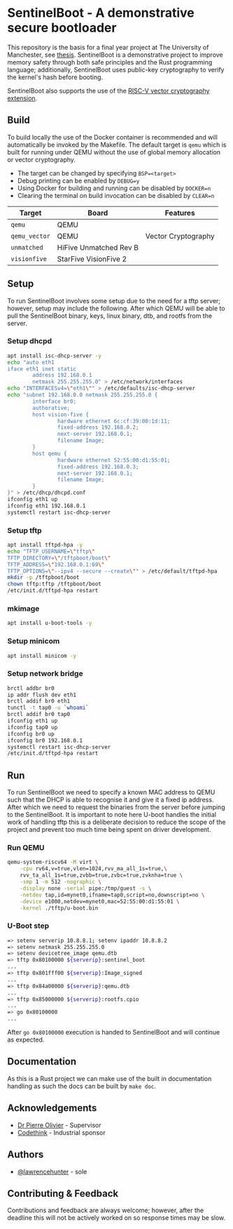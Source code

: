 
# SentinelBoot - A demonstrative secure bootloader

This repository is the basis for a final year project at The University of Manchester, see [thesis](https://lawrencehunter.github.io/SentinelBoot-Thesis/SentinelBoot.pdf). SentinelBoot is a demonstrative project to improve memory safety through both safe principles and the Rust programming language; additionally, SentinelBoot uses public-key cryptography to verify the kernel's hash before booting.

SentinelBoot also supports the use of the [RISC-V vector cryptography extension](https://github.com/riscv/riscv-crypto).


## Build

To build locally the use of the Docker container is recommended and will automatically be invoked by the Makefile. The default target is `qemu` which is built for running under QEMU without the use of global memory allocation or vector cryptography.

- The target can be changed by specifying `BSP=<target>`
- Debug printing can be enabled by `DEBUG=y`
- Using Docker for building and running can be disabled by `DOCKER=n`
- Clearing the terminal on build invocation can be disabled by `CLEAR=n`

| Target        | Board                  | Features                 |
|---------------|------------------------|--------------------------|
| `qemu`        | QEMU                   |                          |
| `qemu_vector` | QEMU                   | Vector Cryptography      |
| `unmatched`   | HiFive Unmatched Rev B |                          |
| `visionfive`  | StarFive VisionFive 2  |                          |

## Setup

To run SentinelBoot involves some setup due to the need for a tftp server; however, setup may include the following. After which QEMU will be able to pull the SentinelBoot binary, keys, linux binary, dtb, and rootfs from the server.

### Setup dhcpd
```bash
apt install isc-dhcp-server -y
echo "auto eth1
iface eth1 inet static
        address 192.168.0.1
        netmask 255.255.255.0" > /etc/network/interfaces
echo "INTERFACESv4=\"eth1\"" > /etc/defaults/isc-dhcp-server
echo "subnet 192.168.0.0 netmask 255.255.255.0 {
        interface br0;
        authorative;
        host vision-five {
                hardware ethernet 6c:cf:39:00:1d:11;
                fixed-address 192.168.0.2;
                next-server 192.168.0.1;
                filename Image;
        }
        host qemu {
                hardware ethernet 52:55:00:d1:55:01;
                fixed-address 192.168.0.3;
                next-server 192.168.0.1;
                filename Image;
        }
}" > /etc/dhcp/dhcpd.conf
ifconfig eth1 up
ifconfig eth1 192.168.0.1
systemctl restart isc-dhcp-server
```

### Setup tftp
```bash
apt install tftpd-hpa -y
echo "TFTP_USERNAME=\"tftp\"
TFTP_DIRECTORY=\"/tftpboot/boot\"
TFTP_ADDRESS=\"192.168.0.1:69\"
TFTP_OPTIONS=\"--ipv4 --secure --create\"" > /etc/default/tftpd-hpa
mkdir -p /tftpboot/boot
chown tftp:tftp /tftpboot/boot
/etc/init.d/tftpd-hpa restart
```

### mkimage
```bash
apt install u-boot-tools -y
```

### Setup minicom
```bash
apt install minicom -y
```

### Setup network bridge
```bash
brctl addbr br0
ip addr flush dev eth1
brctl addif br0 eth1
tunctl -t tap0 -u `whoami`
brctl addif br0 tap0
ifconfig eth1 up
ifconfig tap0 up
ifconfig br0 up
ifconfig br0 192.168.0.1
systemctl restart isc-dhcp-server
/etc/init.d/tftpd-hpa restart
```
## Run

To run SentinelBoot we need to specify a known MAC address to QEMU such that the DHCP is able to recognise it and give it a fixed ip address. After which we need to request the binaries from the server before jumping to the SentinelBoot. It is important to note here U-boot handles the initial work of handling tftp this is a deliberate decision to reduce the scope of the project and prevent too much time being spent on driver development.

### Run QEMU
```bash
qemu-system-riscv64 -M virt \
	-cpu rv64,v=true,vlen=1024,rvv_ma_all_1s=true,\
    rvv_ta_all_1s=true,zvbb=true,zvbc=true,zvknha=true \
	-smp 1 -m 512 -nographic \
	-display none -serial pipe:/tmp/guest -s \
	-netdev tap,id=mynet0,ifname=tap0,script=no,downscript=no \
	-device e1000,netdev=mynet0,mac=52:55:00:d1:55:01 \
	-kernel ./tftp/u-boot.bin
```

### U-Boot step
```bash
=> setenv serverip 10.8.8.1; setenv ipaddr 10.8.8.2
=> setenv netmask 255.255.255.0
=> setenv devicetree_image qemu.dtb
=> tftp 0x80100000 ${serverip}:sentinel_boot
...
=> tftp 0x801fff00 ${serverip}:Image_signed
...
=> tftp 0x84a00000 ${serverip}:qemu.dtb
...
=> tftp 0x85000000 ${serverip}:rootfs.cpio
...
=> go 0x80100000
...
```
After `go 0x80100000` execution is handed to SentinelBoot and will continue as expected.
## Documentation

As this is a Rust project we can make use of the built in documentation handling as such the docs can be built by `make doc`.


## Acknowledgements

 - [Dr Pierre Olivier](https://research.manchester.ac.uk/en/persons/pierre.olivier) - Supervisor
 - [Codethink](https://www.codethink.co.uk) - Industrial sponsor

## Authors

- [@lawrencehunter](https://www.github.com/lawrencehunter) - sole


## Contributing & Feedback

Contributions and feedback are always welcome; however, after the deadline this will not be actively worked on so response times may be slow.
